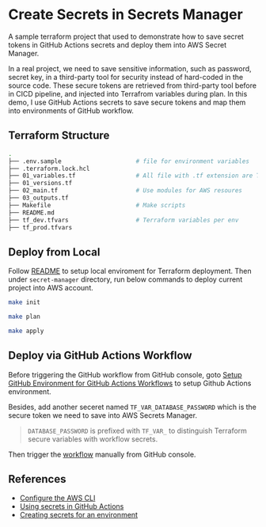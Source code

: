 # Create Secrets in Secrets Manager

A sample terraform project that used to demonstrate how to save secret tokens in GitHub Actions secrets and deploy them into AWS Secret Manager.

In a real project, we need to save sensitive information, such as password, secret key, in a third-party tool for security instead of hard-coded in the source code. These secure tokens are retrieved from third-party tool before in CICD pipeline, and injected into Terrafrom variables during plan. In this demo, I use GitHub Actions secrets to save secure tokens and map them into environments of GitHub workflow.

## Terraform Structure

```bash
.
├── .env.sample                     # file for environment variables
├── .terraform.lock.hcl
├── 01_variables.tf                 # All file with .tf extension are Terraform related
├── 01_versions.tf
├── 02_main.tf                      # Use modules for AWS resoures
├── 03_outputs.tf
├── Makefile                        # Make scripts
├── README.md
├── tf_dev.tfvars                   # Terraform variables per env
├── tf_prod.tfvars
```

## Deploy from Local

Follow [README](../README.md) to setup local enviroment for Terraform deployment. Then under `secret-manager` directory, run below commands to deploy current project into AWS account.

```bash
make init

make plan

make apply
```

## Deploy via GitHub Actions Workflow

Before triggering the GitHub workflow from GitHub console, goto [Setup GitHub Environment for GitHub Actions Workflows](../README.md#setup-github-environment-for-github-actions-workflows) to setup Github Actions environment.

Besides, add another seceret named `TF_VAR_DATABASE_PASSWORD` which is the secure token we need to save into AWS Secrets Manager.

> `DATABASE_PASSWORD` is prefixed with `TF_VAR_` to distinguish Terraform secure variables with workflow secrets.

Then trigger the [workflow](../.github/workflows/secret-manager-apply.yaml) manually from GitHub console.

## References

- [Configure the AWS CLI](https://docs.aws.amazon.com/cli/latest/userguide/cli-chap-configure.html)
- [Using secrets in GitHub Actions](https://docs.github.com/en/actions/security-guides/using-secrets-in-github-actions)
- [Creating secrets for an environment](https://docs.github.com/en/actions/security-guides/using-secrets-in-github-actions#creating-secrets-for-an-environment)
